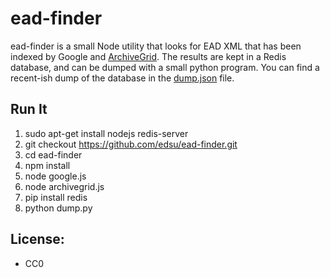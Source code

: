 ead-finder
==========

ead-finder is a small Node utility that looks for EAD XML that has been 
indexed by Google and [ArchiveGrid](http://beta.worldcat.org/archivegrid/).
The results are kept in a Redis database, and can be dumped with a small
python program. You can find a recent-ish dump of the database in the 
[dump.json](https://raw.github.com/edsu/ead-finder/master/dump.json) file.

Run It
------

1. sudo apt-get install nodejs redis-server
1. git checkout https://github.com/edsu/ead-finder.git
1. cd ead-finder
1. npm install
1. node google.js
1. node archivegrid.js
1. pip install redis
1. python dump.py

License:
--------

* CC0
